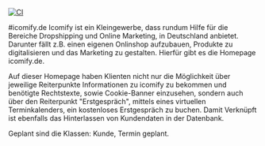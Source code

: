 [![CI](https://github.com/ElsarChabaev/icomify-webtech/actions/workflows/tests.yml/badge.svg)](https://github.com/ElsarChabaev/icomify-webtech/actions/workflows/tests.yml)

#icomify.de
Icomify ist ein Kleingewerbe, dass rundum Hilfe für die Bereiche Dropshipping und Online Marketing, in Deutschland anbietet.
Darunter fällt z.B. einen eigenen Onlinshop aufzubauen, Produkte zu digitalisieren und das Marketing zu gestalten. Hierfür gibt es die Homepage icomify.de.


Auf dieser Homepage haben Klienten nicht nur die Möglichkeit über jeweilige Reiterpunkte Informationen zu icomify zu bekommen und benötigte Rechtstexte, sowie Cookie-Banner einzusehen,
sondern auch über den Reiterpunkt "Erstgespräch", mittels eines virtuellen Terminkalenders, ein kostenloses Erstgespräch zu buchen.
Damit Verknüpft ist ebenfalls das Hinterlassen von Kundendaten in der Datenbank.

Geplant sind die Klassen: Kunde, Termin geplant.
